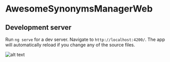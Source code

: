 # AwesomeSynonymsManagerWeb

## Development server

Run `ng serve` for a dev server. Navigate to `http://localhost:4200/`. The app will automatically reload if you change any of the source files.

![alt text](https://i.ibb.co/8cvHjG9/1111.png)
